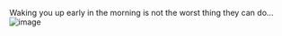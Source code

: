 Waking you up early in the morning is not the worst thing they can do...
![image](https://github.com/user-attachments/assets/a38ffdcb-1ea8-4cda-bfe8-1beed4e44652)

